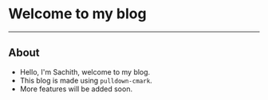 # Welcome to my blog

---

## About

- Hello, I'm Sachith, welcome to my blog.
- This blog is made using `pulldown-cmark`.
- More features will be added soon.
